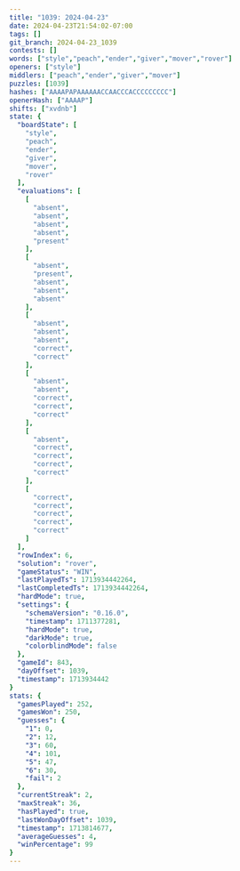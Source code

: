 ```yaml
---
title: "1039: 2024-04-23"
date: 2024-04-23T21:54:02-07:00
tags: []
git_branch: 2024-04-23_1039
contests: []
words: ["style","peach","ender","giver","mover","rover"]
openers: ["style"]
middlers: ["peach","ender","giver","mover"]
puzzles: [1039]
hashes: ["AAAAPAPAAAAAACCAACCCACCCCCCCCC"]
openerHash: ["AAAAP"]
shifts: ["xvdnb"]
state: {
  "boardState": [
    "style",
    "peach",
    "ender",
    "giver",
    "mover",
    "rover"
  ],
  "evaluations": [
    [
      "absent",
      "absent",
      "absent",
      "absent",
      "present"
    ],
    [
      "absent",
      "present",
      "absent",
      "absent",
      "absent"
    ],
    [
      "absent",
      "absent",
      "absent",
      "correct",
      "correct"
    ],
    [
      "absent",
      "absent",
      "correct",
      "correct",
      "correct"
    ],
    [
      "absent",
      "correct",
      "correct",
      "correct",
      "correct"
    ],
    [
      "correct",
      "correct",
      "correct",
      "correct",
      "correct"
    ]
  ],
  "rowIndex": 6,
  "solution": "rover",
  "gameStatus": "WIN",
  "lastPlayedTs": 1713934442264,
  "lastCompletedTs": 1713934442264,
  "hardMode": true,
  "settings": {
    "schemaVersion": "0.16.0",
    "timestamp": 1711377281,
    "hardMode": true,
    "darkMode": true,
    "colorblindMode": false
  },
  "gameId": 843,
  "dayOffset": 1039,
  "timestamp": 1713934442
}
stats: {
  "gamesPlayed": 252,
  "gamesWon": 250,
  "guesses": {
    "1": 0,
    "2": 12,
    "3": 60,
    "4": 101,
    "5": 47,
    "6": 30,
    "fail": 2
  },
  "currentStreak": 2,
  "maxStreak": 36,
  "hasPlayed": true,
  "lastWonDayOffset": 1039,
  "timestamp": 1713814677,
  "averageGuesses": 4,
  "winPercentage": 99
}
---
```

<!-- more -->
